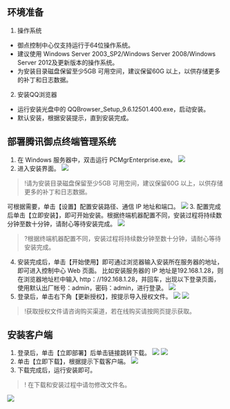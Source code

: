 ## 环境准备
1. 操作系统
- 御点控制中心仅支持运行于64位操作系统。
- 建议使用 Windows Server 2003_SP2/Windows Server 2008/Windows Server 2012及更新版本的操作系统。
- 为安装目录磁盘保留至少5GB 可用空间，建议保留60G 以上，以供存储更多的补丁和日志数据。
2. 安装QQ浏览器
- 运行安装光盘中的 QQBrowser_Setup_9.6.12501.400.exe，启动安装。
- 默认安装，根据安装提示，直到安装完成。

## 部署腾讯御点终端管理系统
1. 在 Windows 服务器中，双击运行 PCMgrEnterprise.exe。
![](https://main.qcloudimg.com/raw/e0f476adeaa87b891433425c1a511bed.png)
2. 进入安装界面。
![](https://main.qcloudimg.com/raw/78769302110335f7fd96b7f515697e0f.jpg)

>!请为安装目录磁盘保留至少5GB 可用空间，建议保留60G 以上，以供存储更多的补丁和日志数据。

可根据需要，单击【设置】配置安装路径、通信 IP 地址和端口。
![](https://main.qcloudimg.com/raw/ed3aa5717ed96a53bc877811c8b2eb3d.jpg)
3. 配置完成后单击【立即安装】，即可开始安装。根据终端机器配置不同，安装过程将持续数分钟至数十分钟，请耐心等待安装完成。
![](https://main.qcloudimg.com/raw/5460afe88a731f9b9b761e9b366d5d71.jpg)

>?根据终端机器配置不同，安装过程将持续数分钟至数十分钟，请耐心等待安装完成。

4. 安装完成后，单击【开始使用】即可通过浏览器输入安装所在服务器的地址，即可进入控制中心 Web 页面。
比如安装服务器的 IP 地址是192.168.1.28，则在浏览器地址栏中输入 http：//192.168.1.28，并回车，出现以下登录页面，使用默认出厂帐号：admin，密码：admin，进行登录。
![](https://main.qcloudimg.com/raw/2ffc224a14d73fd510a140ec62207444.jpg)
1. 登录后，单击右下角【更新授权】，按提示导入授权文件。
![](https://main.qcloudimg.com/raw/67809b0465f3ebe1564565d99de3b231.png)
![](https://main.qcloudimg.com/raw/1633d9cdf54375eb29acd15023bdebe3.png)
>!获取授权文件请咨询购买渠道，若在线购买请按网页提示获取。

## 安装客户端
1. 登录后，单击【立即部署】后单击链接跳转下载。
![](https://main.qcloudimg.com/raw/4ee6eba91915d7c441e3de4f41750187.png)
![](https://main.qcloudimg.com/raw/3477230f74ececaf252277345b4e4eb5.png)
2. 单击【立即下载】，根据提示下载客户端。
![](https://main.qcloudimg.com/raw/65ea32da5411b486ba6f7502502a632e.png)
3. 下载完成后，运行安装即可。
>! 在下载和安装过程中请勿修改文件名。

![](https://main.qcloudimg.com/raw/9e091e91009f959699a73259b88aa9c4.jpg)

